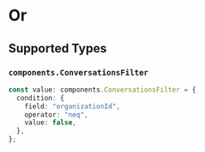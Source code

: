 # Or


## Supported Types

### `components.ConversationsFilter`

```typescript
const value: components.ConversationsFilter = {
  condition: {
    field: "organizationId",
    operator: "neq",
    value: false,
  },
};
```

